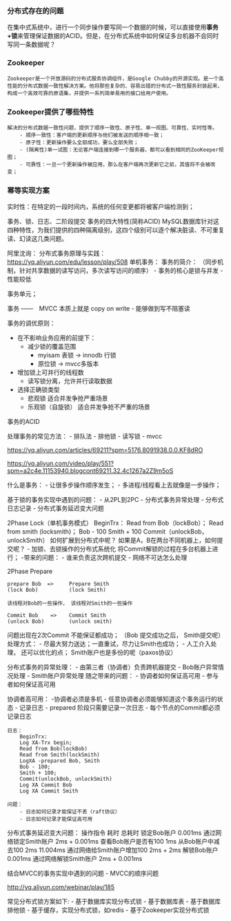 ### 分布式存在的问题
  在集中式系统中，进行一个同步操作要写同一个数据的时候，可以直接使用**事务+锁**来管理保证数据的ACID。但是，在分布式系统中如何保证多台机器不会同时写同一条数据呢？
 
### Zookeeper
	Zookeeper是一个开放源码的分布式服务协调组件，是Google Chubby的开源实现。是一个高性能的分布式数据一致性解决方案。他将那些复杂的、容易出错的分布式一致性服务封装起来，构成一个高效可靠的原语集，并提供一系列简单易用的接口给用户使用。

### Zookeeper提供了哪些特性
	解决的分布式数据一致性问题，提供了顺序一致性、原子性、单一视图、可靠性、实时性等。
		- 顺序一致性：客户端的更新顺序与他们被发送的顺序相一致；
		- 原子性：更新操作要么全部成功，要么全部失败；
		- (隔离性)单一试图：无论客户端连接到哪一个服务器，都可以看到相同的ZooKeeper视图；
		- 可靠性：一旦一个更新操作被应用，那么在客户端再次更新它之前，其值将不会被改变；

### 幂等实现方案
	

实时性：在特定的一段时间内，系统的任何变更都将被客户端检测到；

事务、锁、日志、二阶段提交
事务的四大特性(简称ACID)
MySQL数据库针对这四种特性，为我们提供的四种隔离级别，这四个级别可以逐个解决脏读、不可重复读、幻读这几类问题。

阿里沈询： 分布式事务原理与实践：
https://yq.aliyun.com/edu/lesson/play/508
单机事务：
事务的简介：
	（同步机制，针对共享数据的读写访问，多次读写访问的顺序）
	- 事务的核心是锁与并发
	- 性能较低

事务单元；

事务 ——　MVCC
本质上就是 copy on write
	- 能够做到写不阻塞读

事务的调优原则：
- 在不影响业务应用的前提下：
	- 减少锁的覆盖范围
		- myisam 表锁 -> innodb 行锁
		- 原位锁      -> mvcc多版本
- 增加锁上可并行的线程数
	- 读写锁分离，允许并行读取数据
- 选择正确锁类型
	- 悲观锁 适合并发争抢严重场景
	- 乐观锁（自旋锁） 适合并发争抢不严重的场景

事务的ACID


处理事务的常见方法：
	- 排队法
	- 排他锁
	- 读写锁
	- mvcc

https://yq.aliyun.com/articles/69211?spm=5176.8091938.0.0.KF8dRO


https://yq.aliyun.com/video/play/551?spm=a2c4e.11153940.blogcont69211.32.4c1267a2Z9m5oS

什么是事务：
	- 让很多步操作顺序发生；
	- 多进程/线程看上去就像是一步操作；

基于锁的事务实现中遇到的问题：
	- 从2PL到2PC
	- 分布式事务异常处理
	- 分布式日志记录
	- 分布式事务延迟变大问题

2Phase Lock（单机事务模式）
	BeginTrx：
		Read from Bob（lockBob）；
		Read from smith (locksmith)；
		Bob - 100
		Smith + 100
		Commit（unlockBob， unlockSmith）
如何扩展到分布式中呢？ 
	如果是A，B在两台不同机器上，如何提交呢？
	- 加锁、去锁操作的分布式系统化
	将Commit解锁的过程在多台机器上进行；
	-带来的问题：
		- 谁来负责这次跨机提交
		- 网络不可达怎么处理

2Phase Prepare
	
	prepare Bob  => 	Prepare Smith
	(lock Bob)			(lock Smith)

	该线程对Bob的一些操作， 该线程对Smith的一些操作

	Commit Bob    =>   	Commit Smith 
	(unlock Bob)		(unlock smith)

 问题出现在2次Commit 不能保证都成功；
 （Bob 提交成功之后， Smith提交呢）
 处理方式：
 	- 尽最大努力送达；一直重试，尽力让Smith也成功；
 	- 人工介入处理，
  还可以优化的点； Smith账户也是多份的呢（paxos协议）

 分布式事务的异常处理：
 	- 由第三者（协调者）负责跨机器提交
 	- Bob账户异常情况处理
 	- Smith账户异常处理
 随之带来的问题：
 	- 协调者如何保证高可用
 	- 参与者如何保证高可用

 协调者高可用：
 	-协调者必须是多机
 	- 任意协调者必须能够知道这个事务运行的状态
 		- 记录日志
 		- prepared 阶段只需要记录一次日志
 		- 每个节点的Commit都必须记录日志

 	日志：
 		BeginTrx:
 		Log XA-Trx begin;
 		Read from Bob(lockBob)
 		Read from Smith(lockSmith)
 		LogXA -prepared Bob, Smith
 		Bob - 100;
 		Smith + 100;
 		Commit(unlockBob, unlockSmith)
 		Log XA Commit Bob
 		Log XA Commit Smith

 	问题：
 		- 日志如何记录才能保证不丢（raft协议）
 		- 日志如何记录才能保证高可用

分布式事务延迟变大问题：
	操作指令				           耗时 		        	总耗时
	锁定Bob账户  		      	    0.001ms
	通过网络锁定Smith账户       2ms + 0.001ms
	查看Bob账户是否有100	        1ms
	从Bob账户中减去100	  	    2ms               11.004ms
	通过网络给Smith账户增加100   2ms + 2ms
	解锁Bob账户			          	0.001ms
	通过网络解锁Smith账户	      2ms + 0.001ms


结合MVCC的事务实现中遇到的问题
	- MVCC的顺序问题

http://yq.aliyun.com/webinar/play/185

常见分布式锁方案如下:
    - 基于数据库实现分布式锁
        - 基于数据库表
        - 基于数据库排他锁
    - 基于缓存，实现分布式锁，如redis
    - 基于Zookeeper实现分布式锁


